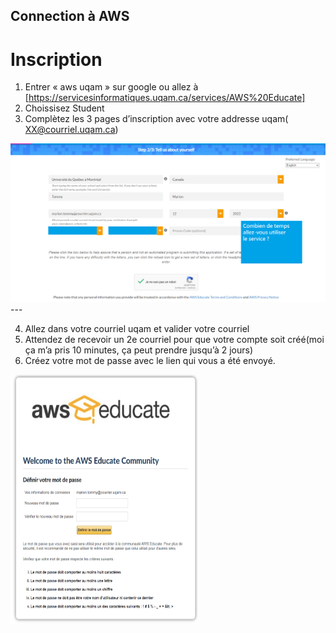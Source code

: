 ## Connection à AWS
# Inscription
1)	Entrer « aws uqam » sur google ou allez à [https://servicesinformatiques.uqam.ca/services/AWS%20Educate]
2)	Choissisez Student
3)	Complètez les 3 pages d’inscription avec votre addresse uqam( XX@courriel.uqam.ca)

<img src="./images/aws_1.png" alt="aws_1" />
---

4)	Allez dans votre courriel uqam et valider votre courriel
5)	Attendez de recevoir un 2e courriel pour que votre compte soit créé(moi ça m’a pris 10 minutes, ça peut prendre jusqu’à 2 jours)
6)	Créez votre mot de passe avec le lien qui vous a été envoyé.  

<img src="./images/aws_3.png" alt="aws_3" width="300px" height="400px" />
